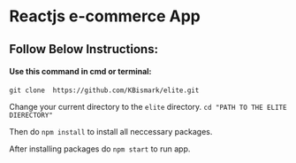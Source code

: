 # Reactjs e-commerce App

## Follow Below Instructions:

#### Use this command in cmd or terminal:
`git clone  https://github.com/KBismark/elite.git` 

Change your current directory to the `elite` directory. `cd "PATH TO THE ELITE DIERECTORY"`

Then do `npm install` to install all neccessary packages.

After installing packages do `npm start` to run app.

